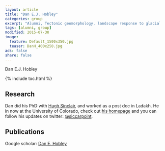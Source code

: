 ```yaml
---
layout: article
title: "Dan E.J. Hobley"
categories: group
excerpt: "Alumni, Tectonic geomorphology, landscape response to glacial forcing, planetary geology."
tags: [alumni, group]
modified: 2015-07-30
image:
  feature: Default_1500x350.jpg
  teaser: DanH_400x250.jpg
ads: false
share: false
---
```


Dan E.J. Hobley

{% include toc.html %}

## Research

  Dan did his PhD with [Hugh Sinclair](http://www.ed.ac.uk/schools-departments/geosciences/people?indv=510), and worked as a post doc in Ladakh. He in now at the University of Colorado, check out [his homepage](http://spot.colorado.edu/~daho1668/) and you can follow his updates on twitter: [@siccarpoint](https://twitter.com/siccar_point).
  
## Publications

  Google scholar: [Dan E. Hobley](https://scholar.google.com/citations?user=kJ13b-kAAAAJ&hl=en)

